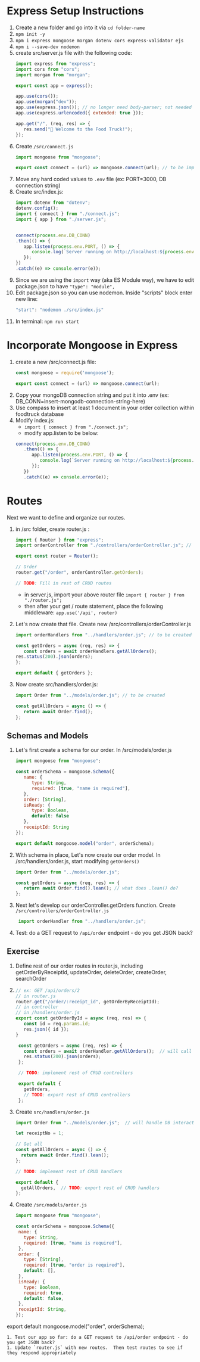 # Express Setup Instructions

1. Create a new folder and go into it via `cd folder-name`
1. `npm init -y`
1. `npm i express mongoose morgan dotenv cors express-validator ejs`
1. `npm i --save-dev nodemon`
1. create src/server.js file with the following code:
   ```js
   import express from "express";
   import cors from "cors";
   import morgan from "morgan";

   export const app = express();

   app.use(cors());
   app.use(morgan("dev"));
   app.use(express.json()); // no longer need body-parser; not needed after Express v4.16
   app.use(express.urlencoded({ extended: true }));

   app.get("/", (req, res) => {
      res.send("🚚 Welcome to the Food Truck!");
   });
   ```
1. Create `/src/connect.js`
   ```js
   import mongoose from "mongoose";
   
   export const connect = (url) => mongoose.connect(url); // to be imported in index.js
   ```
1. Move any hard coded values to `.env` file (ex: PORT=3000, DB connection string)
1. Create src/index.js:
   ```js
   import dotenv from "dotenv";
   dotenv.config();
   import { connect } from "./connect.js";
   import { app } from "./server.js";
   

   connect(process.env.DB_CONN)
   .then(() => {
      app.listen(process.env.PORT, () => {
         console.log(`Server running on http://localhost:${process.env.PORT}`);
      });
   })
   .catch((e) => console.error(e));
   ```
1. Since we are using the `import` way (aka ES Module way), we have to edit package.json to have `"type": "module",`
1. Edit package.json so you can use nodemon.  Inside "scripts" block enter new line:
    ```js
    "start": "nodemon ./src/index.js"
    ```
1. In terminal: `npm run start`

# Incorporate Mongoose in Express
1. create a new /src/connect.js file:
   ```js
   const mongoose = require('mongoose');

   export const connect = (url) => mongoose.connect(url);
   ```
1. Copy your mongoDB connection string and put it into .env (ex: DB_CONN=insert-mongodb-connection-string-here)
1. Use compass to insert at least 1 document in your order collection within foodtruck database
1. Modify index.js:
   - `import { connect } from "./connect.js";`
   - modify app.listen to be below:
   ```js
   connect(process.env.DB_CONN)
      .then(() => {
         app.listen(process.env.PORT, () => {
            console.log(`Server running on http://localhost:${process.env.PORT}`);
         });
      })
      .catch((e) => console.error(e));
   ```

# Routes
Next we want to define and organize our routes.  
1. in /src folder, create router.js :
   ```js
   import { Router } from "express";
   import orderController from "./controllers/orderController.js"; // to be created

   export const router = Router(); 
   
   // Order
   router.get("/order", orderController.getOrders);
   
   // TODO: Fill in rest of CRUD routes
   ```
   - in server.js, import your above router file `import { router } from "./router.js";` 
   - then after your get / route statement, place the following middleware: `app.use('/api', router)`
   
1. Let's now create that file.  Create new /src/controllers/orderController.js 
   ```js
   import orderHandlers from "../handlers/order.js"; // to be created

   const getOrders = async (req, res) => {
      const orders = await orderHandlers.getAllOrders();
   res.status(200).json(orders);
   };

   export default { getOrders };
   ```
1. Now create src/handlers/order.js:
   ```js
   import Order from "../models/order.js"; // to be created

   const getAllOrders = async () => {
      return await Order.find(); 
   };
   ```
## Schemas and Models
1. Let's first create a schema for our order.  In /src/models/order.js
   ```js
   import mongoose from "mongoose";

   const orderSchema = mongoose.Schema({
      name: {
         type: String,
         required: [true, "name is required"],
      },
      order: [String],
      isReady: {
         type: Boolean,
         default: false
      },
      receiptId: String
   });

   export default mongoose.model("order", orderSchema);
   ```
1. With schema in place, Let's now create our order model.  In /src/handlers/order.js, start modifying `getOrders()`
   ```js
   import Order from "../models/order.js";

   const getOrders = async (req, res) => {
      return await Order.find().lean(); // what does .lean() do?
   };
   ```
1. Next let's develop our orderController.getOrders function. Create `/src/controllers/orderController.js`
   ```js
    import orderHandler from "../handlers/order.js";
1. Test: do a GET request to `/api/order` endpoint - do you get JSON back?

## Exercise
1. Define rest of our order routes in router.js, including getOrderByReceiptId, updateOrder, deleteOrder, createOrder, searchOrder
1. 
   ```js
   // ex: GET /api/orders/2 
   // in router.js
   router.get("/order/:receipt_id", getOrderByReceiptId);
   // in controller
   // in /handlers/order.js
   export const getOrderById = async (req, res) => {
      const id = req.params.id;
      res.json({ id });
   }

    const getOrders = async (req, res) => {
      const orders = await orderHandler.getAllOrders();  // will call our models
      res.status(200).json(orders);
    };

    // TODO: implement rest of CRUD controllers

    export default {
      getOrders,
      // TODO: export rest of CRUD controllers
    };
    ```
1. Create `src/handlers/order.js`
   ```js
   import Order from "../models/order.js";  // will handle DB interactions
   
   let receiptNo = 1;
   
   // Get all
   const getAllOrders = async () => {
     return await Order.find().lean();
   };
   
   // TODO: implement rest of CRUD handlers
   
   export default {
     getAllOrders,  // TODO: export rest of CRUD handlers
   };
   ```
1. Create `/src/models/order.js`
   ```js
   import mongoose from "mongoose";

   const orderSchema = mongoose.Schema({
    name: {
      type: String,
      required: [true, "name is required"],
    },
    order: {
      type: [String],
      required: [true, "order is required"],
      default: [],
    },
    isReady: {
      type: Boolean,
      required: true,
      default: false,
    },
    receiptId: String,
   });

  export default mongoose.model("order", orderSchema);
  ```
1. Test our app so far: do a GET request to /api/order endpoint - do you get JSON back?
1. Update `router.js` with new routes.  Then test routes to see if they respond appropriately
